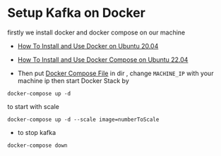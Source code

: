 # Setup Kafka on Docker
firstly we install docker and docker compose on our machine 
- [How To Install and Use Docker on Ubuntu 20.04](https://www.digitalocean.com/community/tutorials/how-to-install-and-use-docker-on-ubuntu-20-04)
- [How To Install and Use Docker Compose on Ubuntu 22.04](https://www.digitalocean.com/community/tutorials/how-to-install-and-use-docker-compose-on-ubuntu-22-04)

- Then put [Docker Compose File](./docker-composer.yml) in dir , change ``MACHINE_IP`` with your machine ip then start Docker Stack by 
```shell
docker-compose up -d
``` 
to start with scale 
```shell
docker-compose up -d --scale image=numberToScale
``` 

- to stop kafka 
```shell
docker-compose down
```


